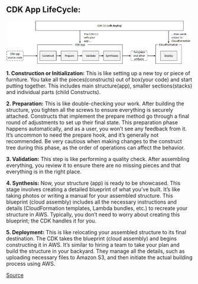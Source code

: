 
## CDK App LifeCycle: 

![image](app_lifecycle.png)

**1. Construction or Initialization:**
This is like setting up a new toy or piece of furniture. You take all the pieces(constructs) out of box(your code) and start putting together. This includes main structure(app), smaller sections(stacks) and individual parts (child Constructs).
    
**2. Preparation:**
This is like double-checking your work. After building the structure, you tighten all the screws to ensure everything is securely attached. Constructs that implement the prepare method go through a final round of adjustments to set up their final state. This preparation phase happens automatically, and as a user, you won’t see any feedback from it. It’s uncommon to need the prepare hook, and it’s generally not recommended. Be very cautious when making changes to the construct tree during this phase, as the order of operations can affect the behavior.

**3. Validation:**
This step is like performing a quality check. After assembling everything, you review it to ensure there are no missing pieces and that everything is in the right place.

**4. Synthesis:**
Now, your structure (app) is ready to be showcased. This stage involves creating a detailed blueprint of what you’ve built. It’s like taking photos or writing a manual for your assembled structure. This blueprint (cloud assembly) includes all the necessary instructions and details (CloudFormation templates, Lambda bundles, etc.) to recreate your structure in AWS. Typically, you don’t need to worry about creating this blueprint; the CDK handles it for you.

**5. Deployment:**
This is like relocating your assembled structure to its final destination. The CDK takes the blueprint (cloud assembly) and begins constructing it in AWS. It’s similar to hiring a team to take your plan and build the structure in your backyard. They manage all the details, such as uploading necessary files to Amazon S3, and then initiate the actual building process using AWS.

[Source](https://docs.aws.amazon.com/cdk/v2/guide/apps.html#lifecycle)



